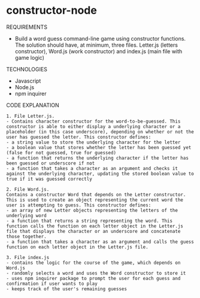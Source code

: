 # constructor-node
REQUIREMENTS
- Build a word guess command-line game using constructor functions. The solution should have, at minimum, three files. Letter.js (letters constructor), Word.js (work constructor) and index.js (main file with game logic)

TECHNOLOGIES
- Javascript
- Node.js
- npm inquirer

CODE EXPLANATION

    1. File Letter.js. 
    - Contains character constructor for the word-to-be-guessed. This constructor is able to either display a underlying character or a placeholder (in this case underscore), depending on whether or not the user has guessed the letter. This constructor defines:
    - a string value to store the underlying character for the letter
    - a boolean value that stores whether the letter has been guessed yet (false for not guessed, true for guessed)
    - a function that returns the underlying character if the letter has been guessed or underscore if not
    - a function that takes a character as an argument and checks it against the underlying character, updating the stored boolean value to true if it was guessed correctly
    
    2. File Word.js.
    Contains a constructor Word that depends on the Letter constructor. This is used to create an object representing the current word the user is attempting to guess. This constructor defines:
    - an array of new Letter objects representing the letters of the underlying word
    - a function that returns a string representing the word. This function calls the function on each letter object in the Letter.js file that displays the character or an underscore and concatenate those together. 
    - a function that takes a character as an argument and calls the guess function on each letter object in the Letter.js file.
    
    3. File index.js
    - contains the logic for the course of the game, which depends on Word.js 
    - randomly selects a word and uses the Word constructor to store it
    - uses npm inquirer package to prompt the user for each guess and confirmation if user wants to play
    - keeps track of the user's remaining guesses 
